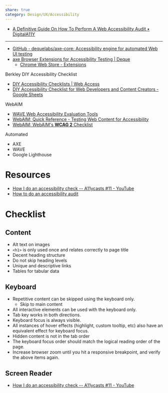 ```yaml
---
share: true
category: Design/UX/Accessibility
---
```


- [A Definitive Guide On How To Perform A Web Accessibility Audit • DigitalA11Y](https://www.digitala11y.com/a-definitive-guide-on-how-to-perform-a-web-accessibility-audit/)

---


- [GitHub - dequelabs/axe-core: Accessibility engine for automated Web UI testing](https://github.com/dequelabs/axe-core)
- [axe Browser Extensions for Accessibility Testing | Deque](https://www.deque.com/axe/browser-extensions/)
	- [Chrome Web Store - Extensions](https://chrome.google.com/webstore/detail/axe-devtools-web-accessib/lhdoppojpmngadmnindnejefpokejbdd)


Berkley DIY Accessibility Checklist
- [DIY Accessibility Checklists | Web Access](https://webaccess.berkeley.edu/evaluating-your-site/diy-accessibility-checklists)
- [DIY Accessibility Checklist for Web Developers and Content Creators - Google Sheets](https://docs.google.com/spreadsheets/d/1oL4HyTr2EibU2eaNsymFWwO4pu36zbFAGzbdH186t1U/edit#gid=1428302354)

WebAIM
- [WAVE Web Accessibility Evaluation Tools](https://wave.webaim.org/)
- [WebAIM: Quick Reference - Testing Web Content for Accessibility](https://webaim.org/resources/evalquickref/)
- [WebAIM: WebAIM's **WCAG 2** Checklist](https://webaim.org/standards/wcag/checklist)

Automated
 - AXE
 - WAVE
 - Google Lighthouse

# Resources
- [How I do an accessibility check -- A11ycasts #11 - YouTube](https://www.youtube.com/watch?v=cOmehxAU_4s)
- [How to do an accessibility audit](https://inviqa.com/blog/accessibility-audits-how-do-quick-and-dirty-audit)


# Checklist 

## Content
- Alt text on images
- `<h1>`  is only used once and relates correctly to page title
- Decent heading structure
- Do not skip heading levels
- Unique and descriptive links
- Tables for tabular data

## Keyboard
- Repetitive content can be skipped using the keyboard only.
	- Skip to main content
- All interactive elements can be used with the keyboard only.
- Tab key works in both directions.
- Keyboard focus is always visible.
- All instances of hover effects (highlight, custom tooltip, etc) also have an equivalent effect for keyboard focus.
- Hidden content is not in the tab order
- The keyboard focus order should match the logical reading order of the page.
- Increase browser zoom until you hit a responsive breakpoint, and verify the above items again.

## Screen Reader
- [How I do an accessibility check -- A11ycasts #11 - YouTube](https://www.youtube.com/watch?v=cOmehxAU_4s)